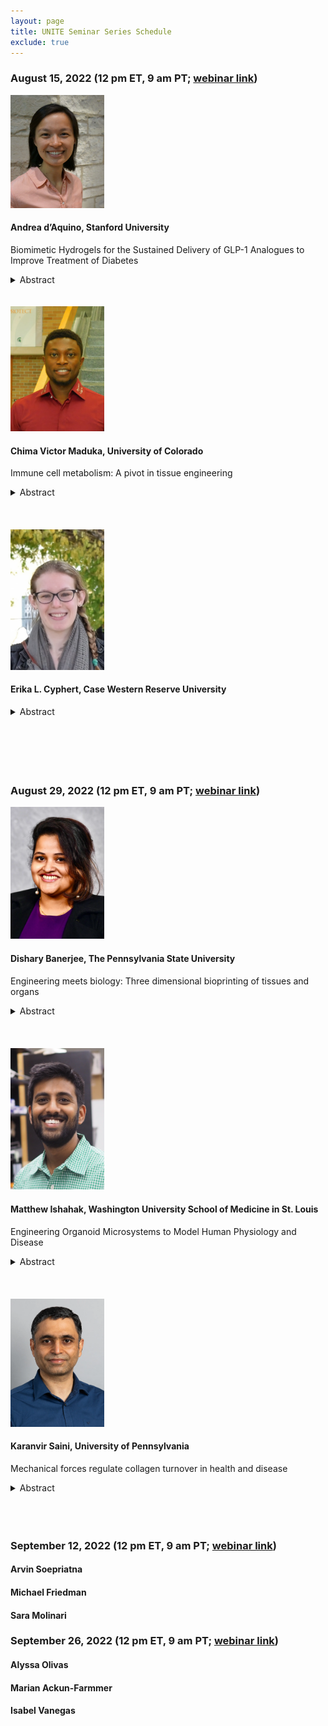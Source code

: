 ```yaml
---
layout: page
title: UNITE Seminar Series Schedule
exclude: true
---
```


### August 15, 2022 (12 pm ET, 9 am PT; [webinar link](https://utexas.zoom.us/j/94243763993?pwd=c0creTNRMXhtbk9kU0pTeEJqekFCZz09))


<img src="/public/seminar-photos/2022-08-15-Aquino.webp" alt="Dr. d’Aquino's photo" width="150px" id="photo-float"/>

#### Andrea d’Aquino, Stanford University
Biomimetic Hydrogels for the Sustained Delivery of GLP-1 Analogues to Improve Treatment of Diabetes

<details><summary>Abstract</summary>
The most challenging aspect of optimal glycemic control for the 118 million people in the US living with diabetes is impaired regulation of hepatic glucose production, which eventually leads to β-cell failure. Current insulin treatments are highly burdensome, resulting in poor patient compliance, and can cause dangerous hypoglycemic events. In contrast, treatment strategies based on glucagon-like peptide-1 (GLP-1), an incretin hormone secreted from the intestinal L-cells after ingestion of carbohydrates, reduce the risk of hypoglycemia by stimulating insulin and decreasing glucagon secretion in a glucose-dependent manner. As GLP-1 is rapidly degraded in the body, various GLP-1 receptor agonists (GLP-1 RAs) have been developed and approved for clinical use. Similar to endogenous GLP-1, GLP-1 RAs lower endogenous glucose production without the risk of hypoglycemic events and, importantly, expand insulin-secreting β-cell mass and restore the native ability of patients to regulate glycemia. Unfortunately, current GLP-1 RAs must be injected either daily or weekly, which results in significant patient burden and reduced patient compliance. Missing even one injection has important longitudinal effects as it takes several injections to return to therapeutic serum concentrations. New formulation approaches are needed to prolong therapeutic GLP-1 RA delivery to maintain therapeutic concentrations over the course of months per administration. We have developed an injectable hydrogel depot technology leveraging supramolecular interactions between polymeric nanoparticles and hydrophobically-modified hydroxypropyl methylcellulose polymers, that enable prolonged delivery of GLP-1 RAs. This hydrogel depot system sustains release of therapeutic protein cargo, enabling consistent diabetes management over the course of months with a single administration.</details>

<br />
<br />

<img src="/public/seminar-photos/2022-08-15-Maduka.webp" alt="Dr. Maduka's photo" width="150px" id="photo-float"/>

#### Chima Victor Maduka, University of Colorado

Immune cell metabolism: A pivot in tissue engineering

<details><summary>Abstract</summary>
The metabolic underpinnings of immune cells in the implant microenvironment are poorly characterized, despite the critical role which foreign body response (FBR) plays in the function of implants. For instance, polylactide (PLA) is an old and the most widely used biopolymer in medicine. For decades, PLA had been thought to activate immune cells by reducing surrounding pH because PLA biodegrades into monomers and oligomers of lactic acid. This correlational observation had guided therapeutic strategies aimed at neutralizing pH in the PLA microenvironment. While undoubtedly offering some benefit, clinical reports of adverse immune responses to PLA persist to-date, significantly limiting the clinical utility of PLA. During my talk, I will present novel findings challenging this paradigm. Recent data shows that neutralized or acidic PLA degradation products activate immune cells. Uniquely, these activated immune cells exhibit previously unreported changes in metabolism. Specifically targeting altered metabolic pathways modulates inflammatory and fibrotic outcomes to PLA degradation. Interestingly, one of the small molecules used for targeting altered metabolic pathways is an acid, questioning the role of acidity in inflammatory responses to PLA and highlighting the pivotal role of immune cell metabolism in tissue engineering.</details>

<br />
<br />
<br />

<img src="/public/seminar-photos/2022-08-15-Cyphert.webp" alt="Dr. Cyphert's photo" width="150px" id="photo-float"/>

#### Erika L. Cyphert, Case Western Reserve University

<details><summary>Abstract</summary>
I am an expert in biomaterials for drug delivery who has centered my research around opportunistic pathogens and commensal microbes. My graduate training focused on the development of an antibiotic delivery system for poly(methyl methacrylate) (PMMA) bone cement that improved upon several limitations of PMMA antibiotic bone cement. Specifically, it allowed for delivery of antibiotics previously not compatible with bone cement, was capable of more effectively treating long-term broad-spectrum infections, and could be refilled with additional drugs after implantation. As a postdoctoral researcher, I study how controlled manipulations to the composition of the gut microbiome influence bone tissue strength through clinical and pre-clinical studies. Through my work, I have found that the composition of the gut microbiome significantly differed in clinical orthopaedic surgery patients based on their pre-surgical bone mineral density. Additionally, my work has shown that gut microbiome-induced changes in bone matrix are not limited to the bone tissue that is formed while the microbiota is altered, suggesting that it may be possible to improve bone matrix later in life through microbiome-based interventions. As an independent investigator, my goal is to use my expertise in drug delivery platforms to develop systems that deliver molecules that mimic the function of beneficial gut microbes. The microbiome is a complex consortium of microbes that has been shown to be implicated in several disorders. Therefore, materials that mimic the function of therapeutic microbes have the potential to impact several distal organs. My long-term vision is to pioneer the next-generation of microbiome-based therapeutics that mimic the function of beneficial microbes, overcoming the challenges of delivering live microbes.</details>

<br />
<br />
<br />
<br />
<br />

### August 29, 2022 (12 pm ET, 9 am PT; [webinar link](https://utexas.zoom.us/j/97975610208?pwd=NjRVbDA1M1U4QTBzZjRHUFM2Ukp3Zz09))

<img src="/public/seminar-photos/2022-08-29-Banerjee.webp" alt="Dr. Banerjee's photo" width="150px" id="photo-float"/>

#### Dishary Banerjee, The Pennsylvania State University

Engineering meets biology: Three dimensional bioprinting of tissues and organs

<details><summary>Abstract</summary>
A lot of money is spent developing new pharmaceutical drugs, but approval rates are
declining and fatal diseases like influenza, COVID19 are left untreated. This is because
animal testing methods don’t accurately predict human response to drugs. What if we
can 3D print living human tissue to test new drugs and study disease? 3D printing of
lung tissue allows us to develop better, safer, and cheaper drugs while reducing our
reliance on animal testing. Beyond drug development, this could usher in a future where
replacement organs are 3D printed using patient’s own cells, avoiding organ waitlists
and risk of rejection.
</details>

<br />
<br />
<br />

<img src="/public/seminar-photos/2022-08-29-Ishahak.webp" alt="Dr. Ishahak's photo" width="150px" id="photo-float"/>

#### Matthew Ishahak, Washington University School of Medicine in St. Louis

Engineering Organoid Microsystems to Model Human Physiology and Disease

<details><summary>Abstract</summary>
Recent advancements in organoid technology and organs-on-chips, also known as microphysiological systems or tissue chips, have provided new approaches to study human development and model disease states. While organoids rely on the self-organizing properties of human pluripotent stem cells to recapitulate the complex three- dimensional cellular microarchitecture of complete organs, organs-on-chips aim to reverse engineer the minimal functional unit of human organs by combining microfluidics and human cell lines. The integration of organoids and organs-on-chips offers the opportunity to overcome the limitations of each technology and enable the development of advanced in vitro microsystems to model diseases and test novel therapies. However, this requires a multidisciplinary design methodology to combine the specific biological needs of three-dimensional organoids with the design constraints of microfluidic organ-on-chip platforms. My research focuses on designing and implementing organoid microsystems engineered to recapitulate human physiology and disease. Here, I discuss the application of computational fluid dynamics to develop a microfluidic culture platform for organoids and the use of single cell RNA sequencing to characterize CRISPR-engineered organoids.
</details>

<br />
<br />
<br />

<img src="/public/seminar-photos/2022-08-29-Saini.webp" alt="Dr. Saini's photo" width="150px" id="photo-float"/>

#### Karanvir Saini, University of Pennsylvania

Mechanical forces regulate collagen turnover in health and disease

<details><summary>Abstract</summary>
Aberrant structure and altered composition of extracellular matrix (ECM), a hallmark of fibrosis and other pathologies including cardiovascular disorders, diabetes, aging, etc., produce altered physical properties that lead to impaired function of almost all tissues. Fibrosis, a cause of almost half of all deaths in the developed world, is a condition where post-injury wound healing response causes abnormal deposition of the most abundant protein collagen and other ECM proteins in most adult tissues. Currently, there are no approved therapies to fully resolve fibrosis. In general, fibrillar collagen levels scale with stiffness of tissues, i.e., soft tissues like developing heart, adult brain contain less collagen than stiff tissues such as tendon, skeletal muscle, etc. Mechanical load magnitudes sustained by stiff tissues are larger than softer ones. Collagen, primarily synthesized by tissue resident fibroblasts, undergoes post-translation modifications as intermolecular collagen crosslinks whereas matrix metalloproteinases (MMPs) mediate degradation of collagen. Thus, a well-regulated collagen turnover, reflected as a balance between synthesis and degradation of collagen, is necessary for maintaining proper structure and composition of ECM as well as enabling it to sustain mechanical loads resulting from cellular contractility and/or exogenous loads. In contrast, dysregulated collagen turnover during pathologies such as fibrosis results from perturbed interplay between ECM and cells that leads to tissues with increased stiffness and impaired function. Here, we uniquely combine label-free imaging, label-free methods to characterize biochemical composition and novel mechano- bioreactor designs to study fibrillar collagen in embryonic chick and adult mice tissues. Our data demonstrates that enzymatic degradation of tissue collagen by collagenases is mechanical strain dependent and is influenced by the presence of collagen crosslinks. The strain-dependence of collagen degradation by collagenases is independent of factors such as cellular protein synthesis and activity/specificity of collagenases including MMPs on collagen. Thus, collagen turnover focused understanding of tissue mechano-homeostasis, warrants the use of ECM mechanical stimulation as a therapeutic strategy to tailor ECM-cell interplay for restoring function of fibrotic tissues and improving tissue regeneration, which may include applications such as biomedical devices, tissue engineering, biomechanics, etc.
</details>

<br />
<br />
<br />

### September 12, 2022 (12 pm ET, 9 am PT; [webinar link](https://utexas.zoom.us/j/97080970050?pwd=QzhiOXF1V3NoVE5KUVJCQlI1aTJJUT09))

#### Arvin Soepriatna
#### Michael Friedman
#### Sara Molinari

### September 26, 2022 (12 pm ET, 9 am PT; [webinar link](https://utexas.zoom.us/j/95281036398?pwd=dDhMV1JrOGxnejR0Q3dNeTA5MUNGUT09))

#### Alyssa Olivas
#### Marian Ackun-Farmmer
#### Isabel Vanegas
